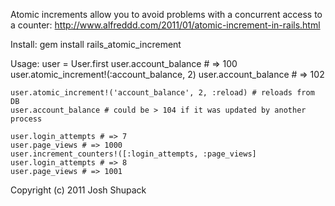 Atomic increments allow you to avoid problems with a concurrent access to a counter:
http://www.alfreddd.com/2011/01/atomic-increment-in-rails.html

Install:
	gem install rails_atomic_increment

Usage:
	user = User.first
	user.account_balance # => 100
	user.atomic_increment!(:account_balance, 2)
	user.account_balance # => 102

	user.atomic_increment!('account_balance', 2, :reload) # reloads from DB
	user.account_balance # could be > 104 if it was updated by another process

	user.login_attempts # => 7
	user.page_views # => 1000
	user.increment_counters!([:login_attempts, :page_views]
	user.login_attempts # => 8
	user.page_views # => 1001
	
Copyright (c) 2011 Josh Shupack
